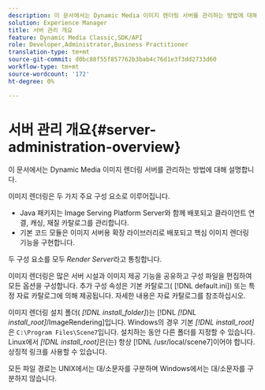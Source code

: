 ```yaml
---
description: 이 문서에서는 Dynamic Media 이미지 렌더링 서버를 관리하는 방법에 대해 설명합니다.
solution: Experience Manager
title: 서버 관리 개요
feature: Dynamic Media Classic,SDK/API
role: Developer,Administrator,Business Practitioner
translation-type: tm+mt
source-git-commit: d0bc88f55f857762b3bab4c76d1e3f3dd2733d60
workflow-type: tm+mt
source-wordcount: '172'
ht-degree: 0%

---
```



# 서버 관리 개요{#server-administration-overview}

이 문서에서는 Dynamic Media 이미지 렌더링 서버를 관리하는 방법에 대해 설명합니다.

이미지 렌더링은 두 가지 주요 구성 요소로 이루어집니다.

* Java 패키지는 Image Serving Platform Server와 함께 배포되고 클라이언트 연결, 캐싱, 재질 카탈로그를 관리합니다.
* 기본 코드 모듈은 이미지 서버용 확장 라이브러리로 배포되고 핵심 이미지 렌더링 기능을 구현합니다.

두 구성 요소를 모두 *Render Server*&#x200B;라고 통칭합니다.

이미지 렌더링은 많은 서버 시설과 이미지 제공 기능을 공유하고 구성 파일을 편집하여 모든 옵션을 구성합니다. 추가 구성 속성은 기본 카탈로그( [!DNL default.ini]) 또는 특정 자료 카탈로그에 의해 제공됩니다. 자세한 내용은 자료 카탈로그를 참조하십시오.

이미지 렌더링 설치 폴더( *[!DNL install_folder]*)는 [!DNL *[!DNL install_root]*/ImageRendering]입니다. Windows의 경우 기본 *[!DNL install_root]*&#x200B;은 `C:\Program Files\Scene7`입니다. 설치하는 동안 다른 폴더를 지정할 수 있습니다. Linux에서 *[!DNL install_root]*&#x200B;은(는) 항상 [!DNL /usr/local/scene7]이어야 합니다. 상징적 링크를 사용할 수 있습니다.

모든 파일 경로는 UNIX에서는 대/소문자를 구분하며 Windows에서는 대/소문자를 구분하지 않습니다.
